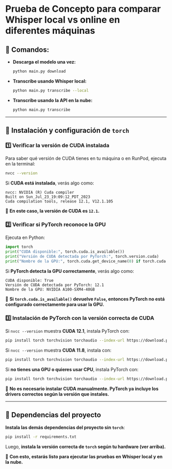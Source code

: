 # Prueba de Concepto para comparar Whisper local vs online en diferentes máquinas

## 📌 Comandos:

- **Descarga el modelo una vez:**
  ```bash
  python main.py download
  ```

- **Transcribe usando Whisper local:**
  ```bash
  python main.py transcribe --local
  ```

- **Transcribe usando la API en la nube:**
  ```bash
  python main.py transcribe
  ```

---

## 📌 Instalación y configuración de `torch`
### 1️⃣ Verificar la versión de CUDA instalada
Para saber qué versión de CUDA tienes en tu máquina o en RunPod, ejecuta en la terminal:
```bash
nvcc --version
```
Si **CUDA está instalada**, verás algo como:
```plaintext
nvcc: NVIDIA (R) Cuda compiler
Built on Sun_Jul_23_19:09:12_PDT_2023
Cuda compilation tools, release 12.1, V12.1.105
```
📌 **En este caso, la versión de CUDA es `12.1`.**

### 2️⃣ Verificar si PyTorch reconoce la GPU
Ejecuta en Python:
```python
import torch
print("CUDA disponible:", torch.cuda.is_available())
print("Versión de CUDA detectada por PyTorch:", torch.version.cuda)
print("Nombre de la GPU:", torch.cuda.get_device_name(0) if torch.cuda.is_available() else "No hay GPU")
```
Si **PyTorch detecta la GPU correctamente**, verás algo como:
```plaintext
CUDA disponible: True
Versión de CUDA detectada por PyTorch: 12.1
Nombre de la GPU: NVIDIA A100-SXM4-40GB
```
📌 **Si `torch.cuda.is_available()` devuelve `False`, entonces PyTorch no está configurado correctamente para usar la GPU.**

### 3️⃣ Instalación de PyTorch con la versión correcta de CUDA
Si `nvcc --version` muestra **CUDA 12.1**, instala PyTorch con:
```bash
pip install torch torchvision torchaudio --index-url https://download.pytorch.org/whl/cu121
```
Si `nvcc --version` muestra **CUDA 11.8**, instala con:
```bash
pip install torch torchvision torchaudio --index-url https://download.pytorch.org/whl/cu118
```

Si **no tienes una GPU o quieres usar CPU**, instala PyTorch con:
```bash
pip install torch torchvision torchaudio --index-url https://download.pytorch.org/whl/cpu
```

📌 **No es necesario instalar CUDA manualmente. PyTorch ya incluye los drivers correctos según la versión que instales.**

---

## 📌 Dependencias del proyecto
**Instala las demás dependencias del proyecto sin `torch`**:
```bash
pip install -r requirements.txt
```
Luego, **instala la versión correcta de `torch` según tu hardware (ver arriba).**

🚀 **Con esto, estarás listo para ejecutar las pruebas en Whisper local y en la nube.**
